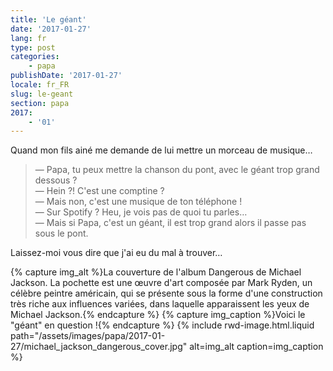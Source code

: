 ```yaml
---
title: 'Le géant'
date: '2017-01-27'
lang: fr
type: post
categories:
    - papa
publishDate: '2017-01-27'
locale: fr_FR
slug: le-geant
section: papa
2017:
    - '01'
---
```


Quand mon fils ainé me demande de lui mettre un morceau de musique…

<!--more-->

> — Papa, tu peux mettre la chanson du pont, avec le géant trop grand dessous ?  
> — Hein ?! C'est une comptine ?  
> — Mais non, c'est une musique de ton téléphone !  
> — Sur Spotify ? Heu, je vois pas de quoi tu parles…  
> — Mais si Papa, c'est un géant, il est trop grand alors il passe pas sous le pont.

Laissez-moi vous dire que j'ai eu du mal à trouver…

{% capture img_alt %}La couverture de l'album Dangerous de Michael Jackson. La pochette est une œuvre d'art composée par Mark Ryden, un célèbre peintre américain, qui se présente sous la forme d'une construction très riche aux influences variées, dans laquelle apparaissent les yeux de Michael Jackson.{% endcapture %}
{% capture img_caption %}Voici le "géant" en question !{% endcapture %}
{% include rwd-image.html.liquid 
    path="/assets/images/papa/2017-01-27/michael_jackson_dangerous_cover.jpg"
    alt=img_alt
    caption=img_caption 
%}


